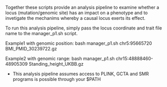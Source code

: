 Together these scripts provide an analysis pipeline to examine whether a locus (mutation/genomic site) has an impact on a phenotype and to invetigate the mechanims whereby a causal locus exerts its effect.

To run this analysis pipeline, simply pass the locus coordinate and trait file name to the manager_p1.sh script.

Example1 with genomic position: 
bash manager_p1.sh chr5:95665720 BMI_PMID_30239722.gz

Example2 with genomic range:
bash manager_p1.sh chr15:48888460-48905309 Standing_height_UKBB.gz

- This analysis pipeline assumes access to PLINK, GCTA and SMR programs is possible through your $PATH



